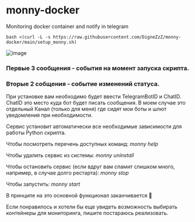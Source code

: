 # monny-docker
Monitoring docker container and notify in telegram

```
bash <(curl -L -s https://raw.githubusercontent.com/DigneZzZ/monny-docker/main/setup_monny.sh)
```
![image](https://github.com/DigneZzZ/monny-docker/assets/50312583/0360a73b-a742-4cfa-b33c-ca119e376b60)
###
### Первые 3 сообщения  - события на момент запуска скрипта.

### Вторые 2 собщения - событие изменений статуса.
При установке вам необходимо будет ввести TelegramBotID и ChatID. ChatID это место куда бот будет писать сообщения. В моем случае это отдельный Канал (только для меня) где сидят мои боты и шлют уведомления при необходимости.

Сервис установит автоматически все необходимые зависимости для работы Python скрипта.

Чтобы посмотреть перечень доступных команд: *monny help*

Чтобы удалить сервис из системы: *monny uninstall*

Чтобы остановить сервис (если вдруг вам спамит слишком много, например, в случае долго рестарта): *monny stop*

Чтобы запустить: *monny start*

В принципе на это основной функционал заканчивается 🙂

Если понравилось и хотели бы еще увидеть возможность выбирать контейнеры для мониторинга, пишите постараюсь реализовать.
